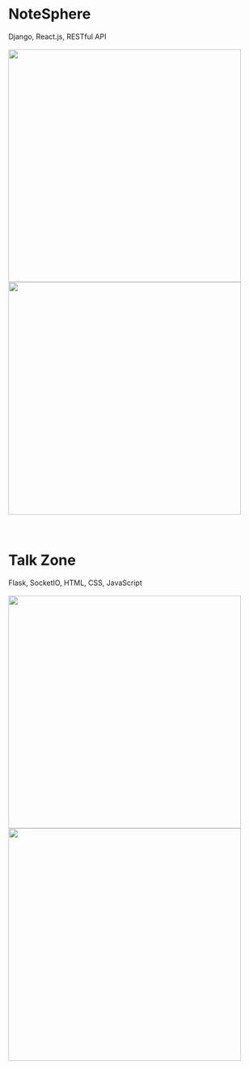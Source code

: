 # NoteSphere <br>
Django, React.js, RESTful API<br><br>
<img width="460" src="https://github.com/user-attachments/assets/9a7c2542-342f-461d-983f-65d197ad91e3"><br>
<img width="460" src="https://github.com/user-attachments/assets/b919b9ac-65c1-4986-82ad-8d4b106a4c60">
<br><br><br>
# Talk Zone <br>
Flask, SocketIO, HTML, CSS, JavaScript<br><br>
<img width="460" src="https://github.com/user-attachments/assets/75805e64-0280-46fc-a9d3-34f586cded2c"><br>
<img width="460" src="https://github.com/user-attachments/assets/b7c6bc9b-818e-4ef1-82cb-573da28829d4">
<br><br><br>
